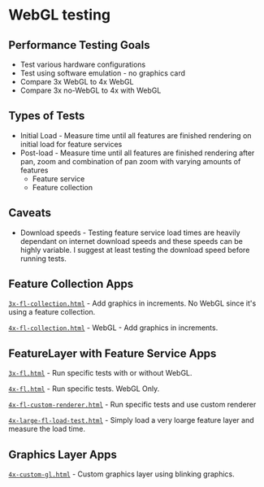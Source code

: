 
# WebGL testing

## Performance Testing Goals

* Test various hardware configurations
* Test using software emulation - no graphics card
* Compare 3x WebGL to 4x WebGL
* Compare 3x no-WebGL to 4x with WebGL

## Types of Tests
* Initial Load - Measure time until all features are finished rendering on initial load for feature services 
* Post-load - Measure time until all features are finished rendering after pan, zoom and combination of pan zoom with varying amounts of features
   * Feature service
   * Feature collection

## Caveats
* Download speeds - Testing feature service load times are heavily dependant on internet download speeds and these speeds can be highly variable. I suggest at least testing the download speed before running tests.

## Feature Collection Apps
[`3x-fl-collection.html`](https://andygup.github.io/webgl-testing/3x-fl-collection.html) - Add graphics in increments. No WebGL since it's using a feature collection. 

[`4x-fl-collection.html`](https://andygup.github.io/webgl-testing/4x-fl-collection.html) - WebGL - Add graphics in increments.

## FeatureLayer with Feature Service Apps

[`3x-fl.html`](https://andygup.github.io/webgl-testing/3x-fl.html) - Run specific tests with or without WebGL.

[`4x-fl.html`](https://andygup.github.io/webgl-testing/4x-fl.html) - Run specific tests. WebGL Only.

[`4x-fl-custom-renderer.html`](https://andygup.github.io/webgl-testing/4x-fl-custom-renderer.html) - Run specific tests and use custom renderer

[`4x-large-fl-load-test.html`](https://andygup.github.io/webgl-testing/4x-large-fl-load-test.html) - Simply load a very loarge feature layer and measure the load time.

## Graphics Layer Apps

[`4x-custom-gl.html`](https://andygup.github.io/webgl-testing/4x-custom-gl.html) - Custom graphics layer using blinking graphics.